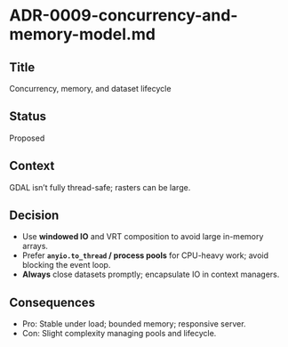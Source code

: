 # ADR-0009-concurrency-and-memory-model.md

## Title

Concurrency, memory, and dataset lifecycle

## Status

Proposed

## Context

GDAL isn’t fully thread-safe; rasters can be large.

## Decision

* Use **windowed IO** and VRT composition to avoid large in-memory arrays.
* Prefer **`anyio.to_thread` / process pools** for CPU-heavy work; avoid blocking the event loop.
* **Always** close datasets promptly; encapsulate IO in context managers.

## Consequences

* Pro: Stable under load; bounded memory; responsive server.
* Con: Slight complexity managing pools and lifecycle.
